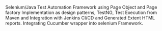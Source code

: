 Selenium/Java Test Automation Framework using Page Object and Page factory Implementation as design patterns, TestNG, Test Execution from Maven and Integration with Jenkins CI/CD and Generated Extent HTML reports. Integrating Cucumber wrapper into selenium Framework. 
